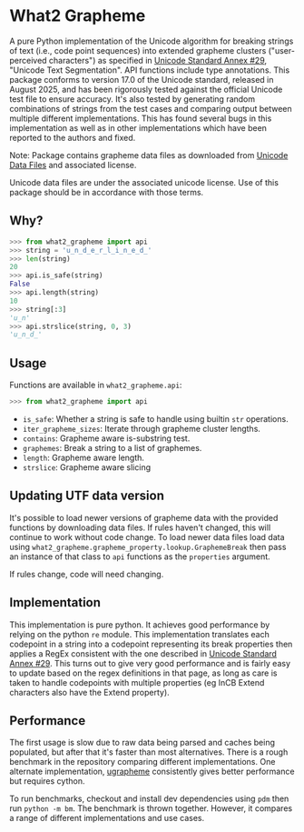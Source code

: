 # What2 Grapheme

A pure Python implementation of the Unicode algorithm
for breaking strings of text (i.e., code point
sequences) into extended grapheme clusters
("user-perceived characters") as specified in
[Unicode Standard Annex #29](https://unicode.org/reports/tr29/), "Unicode Text Segmentation".
API functions include type annotations. This package
conforms to version 17.0 of the Unicode standard,
released in August 2025, and has been rigorously
tested against the official Unicode test file to
ensure accuracy. It's also tested by generating
random combinations of strings from the test cases
and comparing output between multiple different
implementations. This has found several bugs in this
implementation as well as in other implementations
which have been reported to the authors and fixed.

Note: Package contains grapheme data files 
as downloaded from [Unicode Data Files](https://www.unicode.org/Public/UCD/latest/ucd/auxiliary/)
and associated license.

Unicode data files are under the associated unicode license.
Use of this package should be in accordance with those terms.

## Why?

```python
>>> from what2_grapheme import api
>>> string = 'u̲n̲d̲e̲r̲l̲i̲n̲e̲d̲'
>>> len(string)
20
>>> api.is_safe(string)
False
>>> api.length(string)
10
>>> string[:3]
'u̲n'
>>> api.strslice(string, 0, 3)
'u̲n̲d̲'
```

## Usage

Functions are available in `what2_grapheme.api`:
```python
>>> from what2_grapheme import api
```

- `is_safe`: Whether a string is safe to handle using builtin `str` operations.
- `iter_grapheme_sizes`: Iterate through grapheme cluster lengths.
- `contains`: Grapheme aware is-substring test.
- `graphemes`: Break a string to a list of graphemes.
- `length`: Grapheme aware length.
- `strslice`: Grapheme aware slicing

## Updating UTF data version

It's possible to load newer versions of grapheme
data with the provided functions by downloading
data files. If rules haven't changed, this will
continue to work without code change. To load newer
data files load data using
`what2_grapheme.grapheme_property.lookup.GraphemeBreak`
then pass an instance of that class to `api` functions as the `properties` argument.

If rules change, code will need changing.

## Implementation

This implementation is pure python. It achieves good
performance by relying on the python `re` module.
This implementation translates each codepoint
in a string into a codepoint representing its
break properties then applies a RegEx consistent
with the one described in [Unicode Standard Annex #29](https://unicode.org/reports/tr29/).
This turns out to give very good performance and
is fairly easy to update based on the regex
definitions in that page, as long as care is
taken to handle codepoints with multiple properties
(eg InCB Extend characters also have the Extend
property).

## Performance

The first usage is slow due to raw data being parsed
and caches being populated, but after that it's
faster than most alternatives. There is a rough
benchmark in the repository comparing different
implementations. One alternate implementation,
[ugrapheme](https://github.com/Z4JC/ugrapheme)
consistently gives better performance but requires
cython.

To run benchmarks, checkout and install dev
dependencies using `pdm` then run `python -m bm`.
The benchmark is thrown together. However,
it compares a range of different implementations
and use cases.

